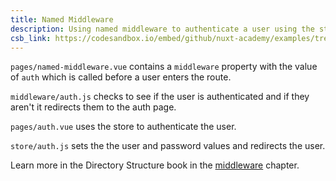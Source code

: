 ```yaml
---
title: Named Middleware
description: Using named middleware to authenticate a user using the store and allow them to visit a page once authenticated
csb_link: https://codesandbox.io/embed/github/nuxt-academy/examples/tree/master/middleware/named-middleware?fontsize=14&hidenavigation=1&module=%2Fpages%2Fnamed-middleware.vue&theme=dark&view=editor
---
```


<example-intro></example-intro>

`pages/named-middleware.vue` contains a `middleware` property with the value of `auth` which is called before a user enters the route.

`middleware/auth.js` checks to see if the user is authenticated and if they aren't it redirects them to the auth page.

`pages/auth.vue` uses the store to authenticate the user.

`store/auth.js` sets the the user and password values and redirects the user.

<alert type="next">

Learn more in the Directory Structure book in the [middleware](/docs/directory-structure/middleware#named-middleware) chapter.

</alert>

<code-sandbox :src="csb_link"></code-sandbox>
